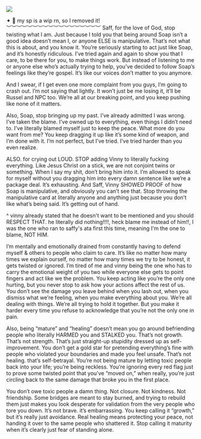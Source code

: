 ![](https://64.media.tumblr.com/da0021b3a9d594150d0af21422b5b352/9675be42b7d3a191-d3/s400x600/48cbc49b6d76c57ceba4a4097b03a706aa4cc864.pnj)


✦ 💬 my sp is a wip rn, so I removed it!
︶︶︶︶︶︶︶︶︶︶︶︶︶︶︶︶︶︶
Saff, for the love of God, stop twisting what I am. Just because I told you that being around Soap isn’t a good idea doesn’t mean I, or anyone ELSE is manipulative. That’s not what this is about, and you know it. You’re seriously starting to act just like Soap, and it’s honestly ridiculous. I’ve tried again and again to show you that I care, to be there for you, to make things work. But instead of listening to me or anyone else who’s actually trying to help, you’ve decided to follow Soap’s feelings like they’re gospel. It’s like our voices don’t matter to you anymore.

And I swear, if I get even one more complaint from you guys, I’m going to crash out. I’m not saying that lightly. It won’t just be me losing it, it’ll be Russel and NPC too. We’re all at our breaking point, and you keep pushing like none of it matters.

Also, Soap, stop bringing up my past. I’ve already admitted I was wrong. I’ve taken the blame. I’ve owned up to everything, even things I didn’t need to. I’ve literally blamed myself just to keep the peace. What more do you want from me? You keep dragging it up like it’s some kind of weapon, and I’m done with it. I’m not perfect, but I’ve tried. I’ve tried harder than you even realize.

ALSO. for crying out LOUD. STOP adding Vinny to literally fucking everything. Like Jesus Christ on a stick, we are not conjoint twins or something. When I say my shit, don’t bring him into it. I’m allowed to speak for myself without you dragging him into every damn sentence like we’re a package deal. It’s exhausting. And Saff, Vinny SHOWED PROOF of how Soap is manipulative, and obviously you can’t see that. Stop throwing the manipulative card at literally anyone and anything just because you don’t like what’s being said. It’s getting out of hand.

^ vinny already stated that he doesn't want to be mentioned and you should RESPECT THAT. he literally did nothing!!!!, heck blame me instead of him!!, I was the one who ran to saffy's ata first this time, meaning I'm the one to blame, NOT HIM.

I’m mentally and emotionally drained from constantly having to defend myself & others to people who claim to care. It’s like no matter how many times we explain ourself, no matter how many times we try to be honest, it gets twisted or ignored. I’m tired of me and vinny being the one who has to carry the emotional weight of you two while everyone else gets to point fingers and act like we the problem. You keep acting like you’re the only one hurting, but you never stop to ask how your actions affect the rest of us. You don’t see the damage you leave behind when you lash out, when you dismiss what we’re feeling, when you make everything about you. We’re all dealing with things. We’re all trying to hold it together. But you make it harder every time you refuse to acknowledge that you’re not the only one in pain.


Also, being “mature” and “healing” doesn’t mean you go around befriending people who literally HARMED you and STALKED you. That’s not growth. That’s not strength. That’s just straight-up stupidity dressed up as self-improvement. You don’t get a gold star for pretending everything’s fine with people who violated your boundaries and made you feel unsafe. That’s not healing. that’s self-betrayal. You’re not being mature by letting toxic people back into your life; you’re being reckless. You’re ignoring every red flag just to prove some twisted point that you’ve “moved on,” when really, you’re just circling back to the same damage that broke you in the first place.

You don’t owe toxic people a damn thing. Not closure. Not kindness. Not friendship. Some bridges are meant to stay burned, and trying to rebuild them just makes you look desperate for validation from the very people who tore you down. It’s not brave. it’s embarrassing. You keep calling it “growth,” but it’s really just avoidance. Real healing means protecting your peace, not handing it over to the same people who shattered it. Stop calling it maturity when it’s clearly just fear of standing alone.
